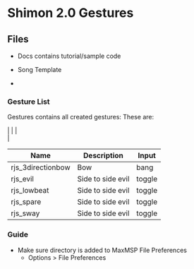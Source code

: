 # Shimon 2.0 Gestures

## Files
- Docs contains tutorial/sample code
- Song Template

-



### Gesture List
Gestures contains all created gestures:
These are:

| |  |  
|

| Name| Description | Input |
| --------------	|----------------	|---------------- |
| rjs_3directionbow     	| Bow            	|bang  |
| rjs_evil     	| Side to side evil       	| toggle |
| rjs_lowbeat     	| Side to side evil       	| toggle |
| rjs_spare     	| Side to side evil       	| toggle |
| rjs_sway     	| Side to side evil       	| toggle |



###  Guide
- Make sure directory is added to MaxMSP File Preferences
  - Options > File Preferences

